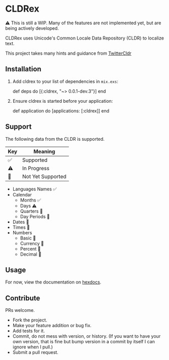 # CLDRex

:warning: This is still a WIP.  Many of the features are not implemented yet, but are being actively developed.

CLDRex uses Unicode's Common Locale Data Repository (CLDR) to localize text.

This project takes many hints and guidance from [TwitterCldr](https://github.com/twitter/twitter-cldr-rb)

## Installation

  1. Add cldrex to your list of dependencies in `mix.exs`:

        def deps do
          [{:cldrex, "~> 0.0.1-dev.3"}]
        end

  2. Ensure cldrex is started before your application:

        def application do
          [applications: [:cldrex]]
        end

## Support

The following data from the CLDR is supported.

| Key                | Meaning           |
| -------------      | -------------     |
| :white_check_mark: | Supported         |
| :warning:          | In Progress       |
| :no_entry_sign:    | Not Yet Supported |

  - Languages Names :white_check_mark:
  - Calendar
      - Months :white_check_mark:
      - Days :warning:
      - Quarters :no_entry_sign:
      - Day Periods :no_entry_sign:
  - Dates :no_entry_sign:
  - Times :no_entry_sign:
  - Numbers
      - Basic :no_entry_sign:
      - Currency :no_entry_sign:
      - Percent :no_entry_sign:
      - Decimal :no_entry_sign:

## Usage

For now, view the documentation on [hexdocs](https://hexdocs.pm/cldrex/0.0.1-dev.3/CLDRex.Calendar.html).

## Contribute

PRs welcome.

- Fork the project.
- Make your feature addition or bug fix.
- Add tests for it.
- Commit, do not mess with version, or history. (If you want to have your own version, that is fine but bump version in a commit by itself I can ignore when I pull.)
- Submit a pull request.

